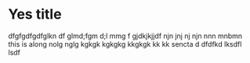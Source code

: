 # Yes title
dfgfgdfgdfglkn df glmd;fgm d;l mmg f gjdkjkjjdf njn jnj nj njn  nnn  mnbmn
this is along nolg nglg kgkgk kgkgkg kkgkgk kk kk sencta d dfdfkd lksdfl lsdf

